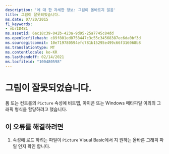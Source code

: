 ```yaml
---
description: '에 대 한 자세한 정보: 그림이 올바르지 않음'
title: 그림이 잘못되었습니다.
ms.date: 07/20/2015
f1_keywords:
- vbrID481
ms.assetid: 6ac18c39-042b-423a-9d95-25a7745c84dd
ms.openlocfilehash: c89f801ed0758447c3c55c34568387ec6da0bf3d
ms.sourcegitcommit: 10e719780594efc781b15295e499c66f316068b8
ms.translationtype: MT
ms.contentlocale: ko-KR
ms.lasthandoff: 02/14/2021
ms.locfileid: "100480598"
---
```

# <a name="picture-is-not-valid"></a>그림이 잘못되었습니다.

폼 또는 컨트롤의 `Picture` 속성에 비트맵, 아이콘 또는 Windows 메타파일 이외의 그래픽 형식을 할당하려고 했습니다.  
  
## <a name="to-correct-this-error"></a>이 오류를 해결하려면  
  
1. 속성에 로드 하려는 파일이 `Picture` Visual Basic에서 지 원하는 올바른 그래픽 파일 인지 확인 합니다.  
